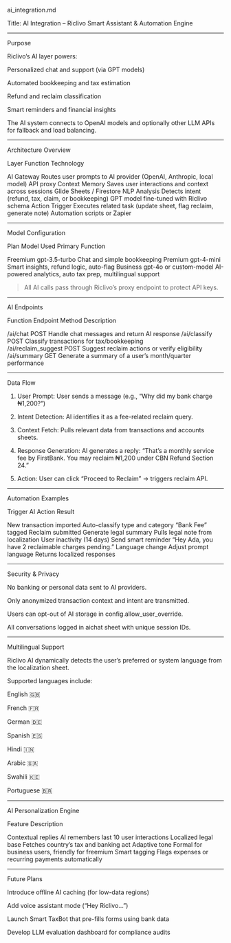 ai_integration.md

Title: AI Integration – Riclivo Smart Assistant & Automation Engine


---

Purpose

Riclivo’s AI layer powers:

Personalized chat and support (via GPT models)

Automated bookkeeping and tax estimation

Refund and reclaim classification

Smart reminders and financial insights


The AI system connects to OpenAI models and optionally other LLM APIs for fallback and load balancing.


---

Architecture Overview

Layer	Function	Technology

AI Gateway	Routes user prompts to AI provider (OpenAI, Anthropic, local model)	API proxy
Context Memory	Saves user interactions and context across sessions	Glide Sheets / Firestore
NLP Analysis	Detects intent (refund, tax, claim, or bookkeeping)	GPT model fine-tuned with Riclivo schema
Action Trigger	Executes related task (update sheet, flag reclaim, generate note)	Automation scripts or Zapier



---

Model Configuration

Plan	Model Used	Primary Function

Freemium	gpt-3.5-turbo	Chat and simple bookkeeping
Premium	gpt-4-mini	Smart insights, refund logic, auto-flag
Business	gpt-4o or custom-model	AI-powered analytics, auto tax prep, multilingual support


> All AI calls pass through Riclivo’s proxy endpoint to protect API keys.




---

AI Endpoints

Function	Endpoint	Method	Description

/ai/chat	POST	Handle chat messages and return AI response	
/ai/classify	POST	Classify transactions for tax/bookkeeping	
/ai/reclaim_suggest	POST	Suggest reclaim actions or verify eligibility	
/ai/summary	GET	Generate a summary of a user’s month/quarter performance	



---

Data Flow

1. User Prompt:
User sends a message (e.g., “Why did my bank charge ₦1,200?”)


2. Intent Detection:
AI identifies it as a fee-related reclaim query.


3. Context Fetch:
Pulls relevant data from transactions and accounts sheets.


4. Response Generation:
AI generates a reply:
“That’s a monthly service fee by FirstBank. You may reclaim ₦1,200 under CBN Refund Section 24.”


5. Action:
User can click “Proceed to Reclaim” → triggers reclaim API.




---

Automation Examples

Trigger	AI Action	Result

New transaction imported	Auto-classify type and category	“Bank Fee” tagged
Reclaim submitted	Generate legal summary	Pulls legal note from localization
User inactivity (14 days)	Send smart reminder	“Hey Ada, you have 2 reclaimable charges pending.”
Language change	Adjust prompt language	Returns localized responses



---

Security & Privacy

No banking or personal data sent to AI providers.

Only anonymized transaction context and intent are transmitted.

Users can opt-out of AI storage in config.allow_user_override.

All conversations logged in aichat sheet with unique session IDs.



---

Multilingual Support

Riclivo AI dynamically detects the user’s preferred or system language from the localization sheet.

Supported languages include:

English 🇬🇧

French 🇫🇷

German 🇩🇪

Spanish 🇪🇸

Hindi 🇮🇳

Arabic 🇸🇦

Swahili 🇰🇪

Portuguese 🇧🇷



---

AI Personalization Engine

Feature	Description

Contextual replies	AI remembers last 10 user interactions
Localized legal base	Fetches country’s tax and banking act
Adaptive tone	Formal for business users, friendly for freemium
Smart tagging	Flags expenses or recurring payments automatically



---

Future Plans

Introduce offline AI caching (for low-data regions)

Add voice assistant mode (“Hey Riclivo…”)

Launch Smart TaxBot that pre-fills forms using bank data

Develop LLM evaluation dashboard for compliance audits

